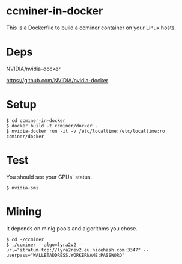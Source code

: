# ccminer-in-docker

This is a Dockerfile to build a ccminer container on your Linux hosts.

# Deps

NVIDIA/nvidia-docker

https://github.com/NVIDIA/nvidia-docker

# Setup

    $ cd ccminer-in-docker
    $ docker build -t ccminer/docker .
    $ nvidia-docker run -it -v /etc/localtime:/etc/localtime:ro ccminer/docker

# Test

You should see your GPUs' status.

    $ nvidia-smi

# Mining

It depends on minig pools and algorithms you chose.

    $ cd ~/ccminer
    $ ./ccminer --algo=lyra2v2 --url="stratum+tcp://lyra2rev2.eu.nicehash.com:3347" --userpass="WALLETADDRESS.WORKERNAME:PASSWORD"

